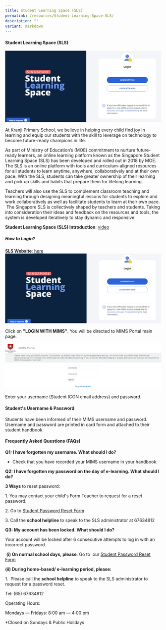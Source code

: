```yaml
---
title: Student Learning Space (SLS)
permalink: /resources/Student-Learning-Space-SLS/
description: ""
variant: markdown
---
```

#### **Student Learning Space (SLS)**
![](/images/SLS_main_page_login.png)

At Kranji Primary School, we believe in helping every child find joy in learning and equip our students with the skill to leverage on technology to become future-ready champions in life.

As part of Ministry of Education’s (MOE) commitment to nurture future-ready learners, an online learning platform known as the Singapore Student Learning Space (SLS) has been developed and rolled out in 2018 by MOE. The SLS is an online platform with tools and curriculum-aligned resources for all students to&nbsp;learn anytime, anywhere, collaboratively and at their own pace. With the SLS, students can take&nbsp;greater ownership of their learning and pick up skills and habits that prepare them for lifelong learning.&nbsp; &nbsp; &nbsp; &nbsp;

Teachers will also use the SLS to complement classroom teaching and learning through designing meaningful lessons for students to explore and work collaboratively as well as facilitate students to learn at their own pace.&nbsp; &nbsp;The Singapore SLS is collectively shaped by teachers and students. Taking into consideration their ideas and feedback on the resources and tools, the system is developed iteratively to stay dynamic and responsive.  

**Student Learning Space (SLS) Introduction**: [video](https://www.youtube.com/watch?v=ht--L3Pj_yQ)

##### **How to Login?**

**SLS Website**: [here](here ) 
![](/images/Our%20Curriculum/Departments/ICT/Student%20Learning%20Space/SLS_main_page_login_2024.png)


Click on **"LOGIN WITH MIMS"**. You will be directed to MIMS Portal main page.

![](/images/MIMS_Login_page.png)

Enter your username (Student ICON email address) and password.

#### **Student's Username &amp; Password**&nbsp;


Students have been informed of their MIMS username and password. Username and password are printed in card form and attached to their student handbook.
  

#### **Frequently Asked Questions (FAQs)**


**Q1: I have forgotten my username. What should I do?**&nbsp;  

*   Check that you have recorded your MIMS username in your handbook.

  

**Q2:&nbsp;I have forgotten my password on the day of e-learning. What should I do?**

**3 Ways**&nbsp;to reset password:

1\. You may contact your child's Form Teacher to request for a reset password.

2\. Go to [Student Password Reset Form](http://go.gov.sg/passwordresetform)

3.&nbsp;Call the **school helpline** to speak to the SLS administrator at 67634812



  

**Q3: My account has been locked. What should I do?**&nbsp;

Your account will be locked after 6 consecutive attempts to log in with an incorrect password.&nbsp;

&nbsp;**(i) On normal school days, please**: Go to&nbsp; our <a href="http://go.gov.sg/passwordresetform" target="\_blank">Student Password Reset Form</a>&nbsp;

**(ii) During home-based/ e-learning period, please:**

1.&nbsp;&nbsp;Please call the&nbsp;**school helpline**&nbsp;to speak to the SLS administrator to request for a password reset.

Tel: (65)&nbsp;67634812

Operating Hours:&nbsp;

Mondays ― Fridays: 8:00 am ― 4:00 pm  





\*Closed on Sundays &amp; Public Holidays